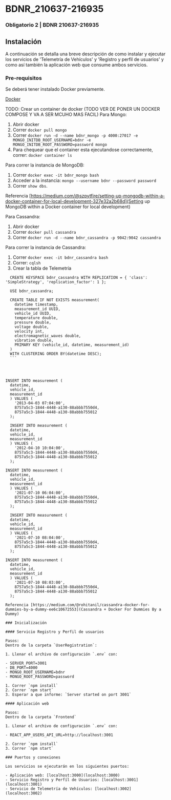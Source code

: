 # BDNR_210637-216935

### Obligatorio 2 | BDNR 210637-216935

## Instalación

A continuación se detalla una breve descripción de como instalar y ejecutar los servicios de 'Telemetría de Vehículos' y 'Registro y perfil de usuarios' y como así también la aplicación web que consume ambos servicios.

### Pre-requisitos

Se deberá tener instalado Docker previamente.

[Docker](https://docs.docker.com/get-docker/)

TODO: Crear un container de docker (TODO VER DE PONER UN DOCKER COMPOSE Y VA A SER MCUHO MAS FACIL)
Para Mongo:

1. Abrir docker
2. Correr `docker pull mongo`
3. Correr `docker run -d --name bdnr_mongo -p 4000:27017 -e MONGO_INITDB_ROOT_USERNAME=bdnr -e MONGO_INITDB_ROOT_PASSWORD=password mongo`
4. Para chequear que el container esta ejecutandose correctamente, correr: `docker container ls`

Para correr la instancia de MongoDB:

1. Correr `docker exec -it bdnr_mongo bash`
2. Acceder a la instancia: `mongo --username bdnr --password password`
3. Correr `show dbs`.

Referencia [https://medium.com/@szpytfire/setting-up-mongodb-within-a-docker-container-for-local-development-327e32a2b68d](Setting up MongoDB within a Docker container for local development)

Para Cassandra:

1. Abrir docker
2. Correr `docker pull cassandra`
3. Correr `docker run -d --name bdnr_cassandra -p 9042:9042 cassandra`

Para correr la instancia de Cassandra:

1. Correr `docker exec -it bdnr_cassandra bash`
2. Correr: `cqlsh`
3. Crear la tabla de Telemetría

````
  CREATE KEYSPACE bdnr_cassandra WITH REPLICATION = { 'class': 'SimpleStrategy', 'replication_factor': 1 };

  USE bdnr_cassandra;

  CREATE TABLE IF NOT EXISTS measurement(
    datetime timestamp,
    measurement_id UUID,
    vehicle_id UUID,
    temperature double,
    pressure double,
    voltage double,
    velocity int,
    electromagnetic_waves double,
    vibration double,
    PRIMARY KEY (vehicle_id, datetime, measurement_id)
  )
  WITH CLUSTERING ORDER BY(datetime DESC);
  ```




INSERT INTO measurement (
  datetime,
  vehicle_id,
  measurement_id
  ) VALUES (
    '2013-04-03 07:04:00',
    8757a5c3-1844-4448-a130-88abbb7550d4,
    8757a5c3-1844-4448-a130-88abbb755012
  );

  INSERT INTO measurement (
  datetime,
  vehicle_id,
  measurement_id
  ) VALUES (
    '2012-04-10 10:04:00',
    8757a5c3-1844-4448-a130-88abbb7550d4,
    8757a5c3-1844-4448-a130-88abbb755012
  );

INSERT INTO measurement (
  datetime,
  vehicle_id,
  measurement_id
  ) VALUES (
    '2021-07-10 06:04:00',
    8757a5c3-1844-4448-a130-88abbb7550d4,
    8757a5c3-1844-4448-a130-88abbb755012
  );

  INSERT INTO measurement (
  datetime,
  vehicle_id,
  measurement_id
  ) VALUES (
    '2021-07-10 08:04:00',
    8757a5c3-1844-4448-a130-88abbb7550d4,
    8757a5c3-1844-4448-a130-88abbb755012
  );

INSERT INTO measurement (
  datetime,
  vehicle_id,
  measurement_id
  ) VALUES (
    '2021-07-10 08:03:00',
    8757a5c3-1844-4448-a130-88abbb7550d4,
    8757a5c3-1844-4448-a130-88abbb755012
  );

Referencia [https://medium.com/@rohitanil/cassandra-docker-for-dummies-by-a-dummy-ee6c10672553](Cassandra + Docker For Dummies By a Dummy)

### Inicialización

#### Servicio Registro y Perfil de usuarios

Pasos:
Dentro de la carpeta `UserRegistration`:

1. Llenar el archivo de configuración `.env` con:

- SERVER_PORT=3001
- DB_PORT=4000
- MONGO_ROOT_USERNAME=bdnr
- MONGO_ROOT_PASSWORD=password

1. Correr `npm install`
2. Correr `npm start`
3. Esperar a que informe: `Server started on port 3001`

#### Aplicación web

Pasos:
Dentro de la carpeta `Frontend`

1. Llenar el archivo de configuración `.env` con:

- REACT_APP_USERS_API_URL=http://localhost:3001

2. Correr `npm install`
3. Correr `npm start`

### Puertos y conexiones

Los servicios se ejecutarán en los siguientes puertos:

- Aplicación web: [localhost:3000](localhost:3000)
- Servicio Registro y Perfíl de Usuarios: [localhost:3001](localhost:3001)
- Servicio de Telemetría de Vehículos: [localhost:3002](localhost:3002)
````

